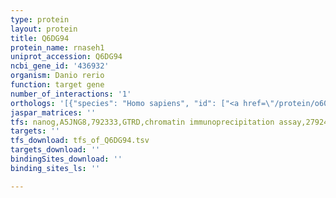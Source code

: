 ```yaml
---
type: protein
layout: protein
title: Q6DG94
protein_name: rnaseh1
uniprot_accession: Q6DG94
ncbi_gene_id: '436932'
organism: Danio rerio
function: target gene
number_of_interactions: '1'
orthologs: '[{"species": "Homo sapiens", "id": ["<a href=\"/protein/o60930\">O60930</a>"]}, {"species": "Mus musculus", "id": ["<a href=\"/protein/e9qln8\">E9QLN8</a>"]}, {"species": "Rattus norvegicus", "id": ["<a href=\"/protein/q5bk46\">Q5BK46</a>"]}, {"species": "Drosophila melanogaster", "id": ["A1Z768"]}, {"species": "Caenorhabditis elegans", "id": ["<a href=\"/protein/q86mg7\">Q86MG7</a>"]}, {"species": "Saccharomyces cerevisiae", "id": ["<a href=\"/protein/q04740\">Q04740</a>"]}]'
jaspar_matrices: ''
tfs: nanog,A5JNG8,792333,GTRD,chromatin immunoprecipitation assay,27924024%5Buid%5D,No
targets: ''
tfs_download: tfs_of_Q6DG94.tsv
targets_download: ''
bindingSites_download: ''
binding_sites_ls: ''

---
```

